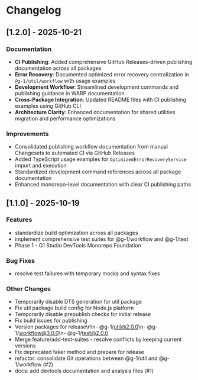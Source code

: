 # Changelog

## [1.2.0] - 2025-10-21

### Documentation

- **CI Publishing**: Added comprehensive GitHub Releases-driven publishing documentation across all packages
- **Error Recovery**: Documented optimized error recovery centralization in `@g-1/util/workflow` with usage examples
- **Development Workflow**: Streamlined development commands and publishing guidance in WARP documentation
- **Cross-Package Integration**: Updated README files with CI publishing examples using GitHub CLI
- **Architecture Clarity**: Enhanced documentation for shared utilities migration and performance optimizations

### Improvements

- Consolidated publishing workflow documentation from manual Changesets to automated CI via GitHub Releases
- Added TypeScript usage examples for `OptimizedErrorRecoveryService` import and execution
- Standardized development command references across all package documentation
- Enhanced monorepo-level documentation with clear CI publishing paths

## [1.1.0] - 2025-10-19

### Features

- standardize build optimization across all packages
- implement comprehensive test suites for @g-1/workflow and @g-1/test
- Phase 1 - G1 Studio DevTools Monorepo Foundation

### Bug Fixes

- resolve test failures with temporary mocks and syntax fixes

### Other Changes

- Temporarily disable DTS generation for util package
- Fix util package build config for Node.js platform
- Temporarily disable prepublish checks for initial release
- Fix build issues for publishing
- Version packages for release\n\n- @g-1/util@2.0.0\n- @g-1/workflow@3.0.0\n- @g-1/test@2.0.0
- Merge feature/add-test-suites - resolve conflicts by keeping current versions
- Fix deprecated faker method and prepare for release
- refactor: consolidate Git operations between @g-1/util and @g-1/workflow (#2)
- docs: add devtools documentation and analysis files (#1)

